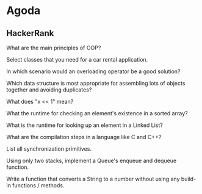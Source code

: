 # Agoda

## HackerRank

What are the main principles of OOP?

Select classes that you need for a car rental application.

In which scenario would an overloading operator be a good solution?

Which data structure is most appropriate for assembling lots of objects together and avoiding duplicates?

What does "x << 1" mean?

What the runtime for checking an element's existence in a sorted array?

What is the runtime for looking up an element in a Linked List?

What are the compilation steps in a language like C and C++?

List all synchronization primitives.

Using only two stacks, implement a Queue's enqueue and dequeue function.

Write a function that converts a String to a number without using any build-in functions / methods.